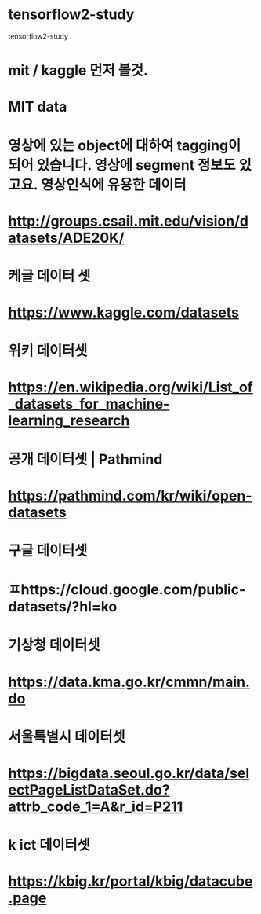 # tensorflow2-study
tensorflow2-study

# mit / kaggle 먼저 볼것.

# MIT data
# 영상에 있는 object에 대하여 tagging이 되어 있습니다. 영상에 segment 정보도 있고요. 영상인식에 유용한 데이터
# http://groups.csail.mit.edu/vision/datasets/ADE20K/

# 케글 데이터 셋
# https://www.kaggle.com/datasets

# 위키 데이터셋
# https://en.wikipedia.org/wiki/List_of_datasets_for_machine-learning_research

# 공개 데이터셋 | Pathmind
# https://pathmind.com/kr/wiki/open-datasets

# 구글 데이터셋
# ㅍhttps://cloud.google.com/public-datasets/?hl=ko

# 기상청 데이터셋
# https://data.kma.go.kr/cmmn/main.do

# 서울특별시 데이터셋
# https://bigdata.seoul.go.kr/data/selectPageListDataSet.do?attrb_code_1=A&r_id=P211

# k ict 데이터셋
# https://kbig.kr/portal/kbig/datacube.page
